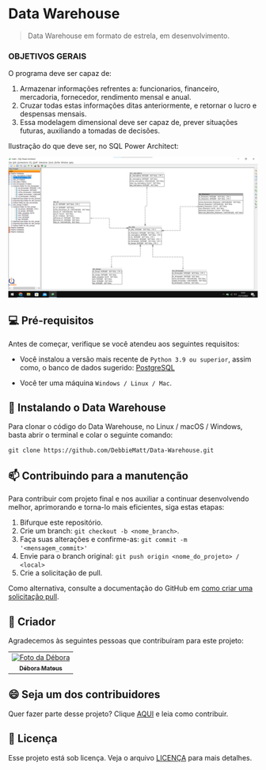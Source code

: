 # Data Warehouse

> Data Warehouse em formato de estrela, em desenvolvimento.

### OBJETIVOS GERAIS

O programa deve ser capaz de:

1. Armazenar informações refrentes a: funcionarios, financeiro, mercadoria, fornecedor, rendimento mensal e anual.
2. Cruzar todas estas informações ditas anteriormente, e retornar o lucro e despensas mensais.
3. Essa modelagem dimensional deve ser capaz de, prever situações futuras, auxiliando a tomadas de decisões.

Ilustração do que deve ser, no SQL Power Architect:

![Ilustração](https://github.com/DebbieMatt/Data-Warehouse/blob/3957d9efbeafe66fdeeb4ed2a923ee63be1a0360/DW%20no%20SQL%20POWER%20Architet.png)

## 💻 Pré-requisitos

Antes de começar, verifique se você atendeu aos seguintes requisitos:

- Você instalou a versão mais recente de `Python 3.9 ou superior`, assim como, o banco de dados sugerido: <a href= "https://www.postgresql.org/" > PostgreSQL </a>
  
- Você ter uma máquina `Windows / Linux / Mac`.

## 🚀 Instalando o Data Warehouse

Para clonar o código do Data Warehouse, no Linux / macOS / Windows, basta abrir o terminal e colar o seguinte comando:

```
git clone https://github.com/DebbieMatt/Data-Warehouse.git
```

## 📫 Contribuindo para a manutenção

Para contribuir com projeto final e nos auxiliar a continuar desenvolvendo melhor, aprimorando e torna-lo mais eficientes, siga estas etapas:

1. Bifurque este repositório.
2. Crie um branch: `git checkout -b <nome_branch>`.
3. Faça suas alterações e confirme-as: `git commit -m '<mensagem_commit>'`
4. Envie para o branch original: `git push origin <nome_do_projeto> / <local>`
5. Crie a solicitação de pull.

Como alternativa, consulte a documentação do GitHub em [como criar uma solicitação pull](https://help.github.com/en/github/collaborating-with-issues-and-pull-requests/creating-a-pull-request).

## 🤝 Criador

Agradecemos às seguintes pessoas que contribuíram para este projeto:

<table>
  <tr>
    <td align="center">
      <a href="https://github.com/DebbieMatt" title="Colaboradora">
        <img src="https://avatars.githubusercontent.com/u/112919058?v=4" width="100px;" alt="Foto da Débora"/><br>
        <sub>
          <b>Débora Mateus</b>
        </sub>
      </a>
    </td>
    
  </tr>
</table>

## 😄 Seja um dos contribuidores

Quer fazer parte desse projeto? Clique [AQUI](CONTRIBUTING.md) e leia como contribuir.

## 📝 Licença

Esse projeto está sob licença. Veja o arquivo [LICENÇA](LICENSE.md) para mais detalhes.